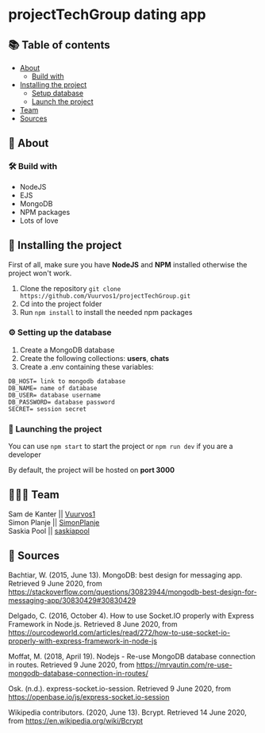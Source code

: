 # projectTechGroup dating app

<!-- slogan  -->

## 📚 Table of contents

- [About](#-about)
  - [Build with](#-build-with)
- [Installing the project](#-installing-the-project)
  - [Setup database](#-setting-up-the-database)
  - [Launch the project](#-launching-the-project)
- [Team](#-team)
- [Sources](#-sources)

## 🤔 About

<!-- some info about the dating app -->

### 🛠 Build with

- NodeJS
- EJS
- MongoDB
- NPM packages
- Lots of love

## 🔧 Installing the project

First of all, make sure you have **NodeJS** and **NPM** installed otherwise the project won't work.

1. Clone the repository
   `git clone https://github.com/Vuurvos1/projectTechGroup.git`
2. Cd into the project folder
3. Run `npm install` to install the needed npm packages

### ⚙ Setting up the database

1. Create a MongoDB database
2. Create the following collections: **users**, **chats**
3. Create a .env containing these variables:

```
DB_HOST= link to mongodb database
DB_NAME= name of database
DB_USER= database username
DB_PASSWORD= database password
SECRET= session secret
```

### 🚀 Launching the project

You can use `npm start` to start the project or `npm run dev` if you are a developer

By default, the project will be hosted on **port 3000**

## 👨‍👩‍👦 Team

Sam de Kanter || [Vuurvos1](https://github.com/Vuurvos1) \
Simon Planje || [SimonPlanje](https://github.com/SimonPlanje) \
Saskia Pool || [saskiapool](https://github.com/saskiapool)

## 📝 Sources

Bachtiar, W. (2015, June 13). MongoDB: best design for messaging app. Retrieved 9 June 2020, from https://stackoverflow.com/questions/30823944/mongodb-best-design-for-messaging-app/30830429#30830429

Delgado, C. (2016, October 4). How to use Socket.IO properly with Express Framework in Node.js. Retrieved 8 June 2020, from https://ourcodeworld.com/articles/read/272/how-to-use-socket-io-properly-with-express-framework-in-node-js

Moffat, M. (2018, April 19). Nodejs - Re-use MongoDB database connection in routes. Retrieved 9 June 2020, from https://mrvautin.com/re-use-mongodb-database-connection-in-routes/

Osk. (n.d.). express-socket.io-session. Retrieved 9 June 2020, from https://openbase.io/js/express-socket.io-session

Wikipedia contributors. (2020, June 13). Bcrypt. Retrieved 14 June 2020, from https://en.wikipedia.org/wiki/Bcrypt
